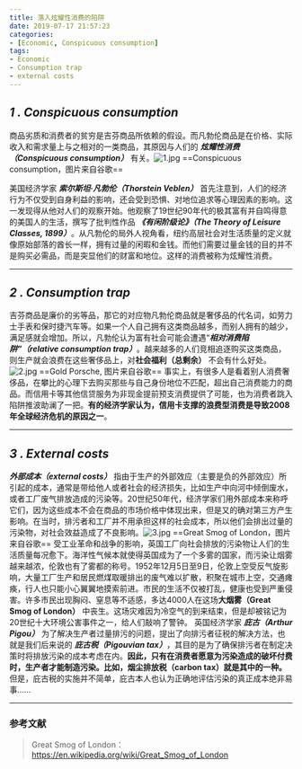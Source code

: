 ```yaml
---
title: 落入炫耀性消费的陷阱
date: 2019-07-17 21:57:23
categories:
- [Economic, Conspicuous consumption]
tags:
- Economic
- Consumption trap
- external costs
---
```

## **_1 . Conspicuous consumption_**
商品劣质和消费者的贫穷是吉芬商品所依赖的假设。而凡勃伦商品是在价格、实际收入和需求量上与之相对的一类商品，其原因与人们的 **_炫耀性消费（Conspicuous consumption）_** 有关。![1.jpg](https://ali.baicizhan.com/readin/images/book_wiki/img_1560152620_857202732)
==Conspicuous consumption，图片来自谷歌==

<!--more-->

美国经济学家 **_索尔斯坦·凡勃伦（Thorstein Veblen）_** 首先注意到，人们的经济行为不仅受到自身利益的影响，还会受到恐惧、对地位追求等心理因素的影响。这一发现得从他对人们的观察开始。他观察了19世纪90年代的极其富有并自鸣得意的美国人的生活，撰写了批判性作品 **_《有闲阶级论》（The Theory of Leisure Classes, 1899）_**。从凡勃伦的局外人视角看，纽约高层社会对生活质量的定义就像原始部落的酋长一样，拥有过量的闲暇和金钱。而他们需要过量金钱的目的并不是购买必需品，而是突显他们的财富和地位。这样的消费被称为炫耀性消费。

----
## **_2 . Consumption trap_**
吉芬商品是廉价的劣等品，那它的对应物凡勃伦商品就是奢侈品的代名词，如劳力士手表和保时捷汽车等。如果一个人自己拥有这类商品越多，而别人拥有的越少，满足感就会增加。所以，凡勃伦认为富有社会可能会遭遇“**_相对消费陷阱”（relative consumption trap）_**。越来越多的人们竞相追逐购买这类商品，则生产就会浪费在这些奢侈品上，对**社会福利（总剩余）** 不会有什么好处。![2.jpg](https://ali.baicizhan.com/readin/images/book_wiki/img_1560152800_887443973)
==Gold Porsche, 图片来自谷歌==
事实上，有很多人是看着别人消费奢侈品，在攀比的心理下去购买那些与自己身份地位不匹配，超出自己消费能力的商品。而信用卡等其他信贷服务为非现金提前预支消费提供了可能，也为消费者跳入陷阱推波助澜了一把。**有的经济学家认为，信用卡支撑的浪费型消费是导致2008年全球经济危机的原因之一**。

---
## **_3 . External costs_**
**_外部成本（external costs）_** 指由于生产的外部效应（主要是负的外部效应）所引起的成本，通常是带给他人或者社会的经济损失，比如生产中向河中倾倒废水，或者工厂废气排放造成的污染等。20世纪50年代，经济学家们用外部成本来称呼它们，因为这些成本不会在商品的市场价格中体现出来，但是又的确对第三方产生影响。在当时，排污者和工厂并不用承担这样的社会成本，所以他们会排出过量的污染物，对社会效益造成了不良影响。![3.jpg](https://ali.baicizhan.com/readin/images/book_wiki/img_1560153186_303606132)
==Great Smog of London，图片来自谷歌==
受工业革命和战争的影响，英国工厂向社会排放的污染物让人们的生活质量每况愈下。海洋性气候本就使得英国成为了一个多雾的国家，而污染让烟雾越来越浓，伦敦也有了雾都的称号。1952年12月5日至9日，伦敦上空受反气旋影响，大量工厂生产和居民燃煤取暖排出的废气难以扩散，积聚在城市上空，交通瘫痪，行人也只能小心翼翼地摸索前进。市民的生活不仅被打乱，健康也受到严重侵害。许多市民出现胸闷、窒息等不适感，多达4000人在这场**大烟雾（Great Smog of London）** 中丧生。这场灾难因为冷空气的到来结束，但是却被铭记为20世纪十大环境公害事件之一，给人们敲响了警钟。
英国经济学家 **_庇古（Arthur Pigou）_** 为了解决生产者过量排污的问题，提出了向排污者征税的解决方法，也就是我们后来说的 **_庇古税（Pigouvian tax）_**，其目的是为了确保排污者在制定决策时将排放污染的成本考虑在内。**因此，只有在消费者愿意为污染造成的破坏付费时，生产者才能制造污染。比如，烟尘排放税（carbon tax）就是其中的一种。**
但是，庇古税的实施并不简单，庇古本人也认为正确地评估污染的真正成本绝非易事……

----
### 参考文献
> Great Smog of London：
https://en.wikipedia.org/wiki/Great_Smog_of_London